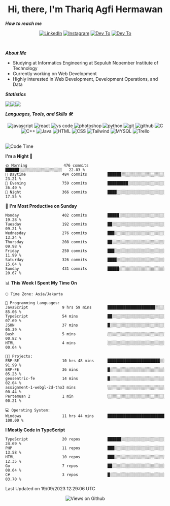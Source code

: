 <div align="center">
  <h1>Hi, there, I'm Thariq Agfi Hermawan</h1>
</div>


***How to reach me***
<p align='center'>
   <a href="https://www.linkedin.com/in/thariqagfihermawan" target="_blank"><img src="https://img.shields.io/badge/LinkedIn-0077B5?style=for-the-badge&logo=linkedin&logoColor=white" alt="LinkedIn"></a>
   <a href="https://www.instagram.com/thoriqagfi" target="_blank"><img src="https://img.shields.io/badge/Instagram-E4405F?style=for-the-badge&logo=instagram&logoColor=white" alt="Instagram"></a>
   <a href="https://medium.com/@thoriq.aghfi60" target="_blank"><img src="https://img.shields.io/badge/Medium-12100E?style=for-the-badge&logo=medium&logoColor=white" alt="Dev To"></a>
   <a href="https://linktr.ee/thoriqagfi" target="_blank"><img src="https://img.shields.io/badge/linktree-1de9b6?style=for-the-badge&logo=linktree&logoColor=white" alt="Dev To"></a>
</p>

<br>

***About Me***
- Studying at Informatics Engineering at Sepuluh Nopember Institute of Technology
- Currently working on Web Development
- Highly interested in Web Development, Development Operations, and Data

***Statistics***

<!-- [![GitHub Streak](http://github-readme-streak-stats.herokuapp.com?user=thoriqagfi&theme=dark)](https://git.io/streak-stats) -->

<div align="center">
  <div style="display: flex;">
    <img src="http://github-readme-streak-stats.herokuapp.com?user=thoriqagfi&theme=chartreuse-dark"/>
    <img src="https://github-readme-stats.vercel.app/api/top-langs/?username=thoriqagfi&layout=compact&&theme=chartreuse-dark&langs_count=8)](https://github.com/thoriqagfi"/>
    <img src="https://github-readme-stats.vercel.app/api?username=thoriqagfi&show_icons=true&theme=chartreuse-dark"/>
  </div>
</div>

<!-- [![Top Langs](https://github-readme-stats.vercel.app/api/top-langs/?username=thoriqagfi&layout=compact&&theme=chartreuse-dark&langs_count=8)](https://github.com/thoriqagfi)
< ![Agfi's GitHub stats](https://github-readme-stats.vercel.app/api?username=thoriqagfi&show_icons=true&theme=chartreuse-dark) -->

***Languages, Tools, and Skills 🛠***

  <div align="center">
    <img src="https://img.shields.io/badge/JavaScript-F7DF1E?style=for-the-badge&logo=javascript&logoColor=black" alt="javascript" />
    <img src="https://img.shields.io/badge/React-61DAFB?style=for-the-badge&logo=react&logoColor=black" alt="react" />
    <img src="https://img.shields.io/badge/vs%20code-007ACC?style=for-the-badge&logo=visual%20studio%20code&logoColor=white" alt="vs code" />
    <img src="https://img.shields.io/badge/adobe%20photoshop-31A8FF?style=for-the-badge&logo=adobe%20photoshop&logoColor=white" alt="photoshop" />
    <img src="https://img.shields.io/badge/python-3776AB?style=for-the-badge&logo=python&logoColor=white" alt="python" />
    <img src="https://img.shields.io/badge/Git-F05032?style=for-the-badge&logo=git&logoColor=white" alt="git" />
    <img src="https://img.shields.io/badge/GitHub-100000?style=for-the-badge&logo=github&logoColor=white" alt="github" />
    <img src="https://img.shields.io/badge/c-%2300599C.svg?style=for-the-badge&logo=c&logoColor=white" alt="C" />
    <img src="https://img.shields.io/badge/c++-%2300599C.svg?style=for-the-badge&logo=c%2B%2B&logoColor=white" alt="C++" />
    <img src="https://img.shields.io/badge/Java-ED8B00?style=for-the-badge&logo=java&logoColor=white" alt="Java"/>
    <img src="https://img.shields.io/badge/HTML5-E34F26?style=for-the-badge&logo=html5&logoColor=white" alt="HTML" />
    <img src="https://img.shields.io/badge/CSS-239120?&style=for-the-badge&logo=css3&logoColor=white" alt ="CSS" />
    <img src="https://img.shields.io/badge/tailwindcss-%2338B2AC.svg?style=for-the-badge&logo=tailwind-css&logoColor=white" alt="Tailwind" />
    <img src="https://img.shields.io/badge/MySQL-00000F?style=for-the-badge&logo=mysql&logoColor=white" alt="MYSQL" />
    <img src="https://img.shields.io/badge/Trello-%23026AA7.svg?style=for-the-badge&logo=Trello&logoColor=white" alt="Trello" />
  </div><br>

<!--START_SECTION:waka-->
![Code Time](http://img.shields.io/badge/Code%20Time-652%20hrs%2037%20mins-blue)

**I'm a Night 🦉** 

```text
🌞 Morning                476 commits         ██████░░░░░░░░░░░░░░░░░░░   22.83 % 
🌆 Daytime                484 commits         ██████░░░░░░░░░░░░░░░░░░░   23.21 % 
🌃 Evening                759 commits         █████████░░░░░░░░░░░░░░░░   36.40 % 
🌙 Night                  366 commits         ████░░░░░░░░░░░░░░░░░░░░░   17.55 % 
```
📅 **I'm Most Productive on Sunday** 

```text
Monday                   402 commits         █████░░░░░░░░░░░░░░░░░░░░   19.28 % 
Tuesday                  192 commits         ██░░░░░░░░░░░░░░░░░░░░░░░   09.21 % 
Wednesday                276 commits         ███░░░░░░░░░░░░░░░░░░░░░░   13.24 % 
Thursday                 208 commits         ██░░░░░░░░░░░░░░░░░░░░░░░   09.98 % 
Friday                   250 commits         ███░░░░░░░░░░░░░░░░░░░░░░   11.99 % 
Saturday                 326 commits         ████░░░░░░░░░░░░░░░░░░░░░   15.64 % 
Sunday                   431 commits         █████░░░░░░░░░░░░░░░░░░░░   20.67 % 
```


📊 **This Week I Spent My Time On** 

```text
🕑︎ Time Zone: Asia/Jakarta

💬 Programming Languages: 
JavaScript               9 hrs 59 mins       █████████████████████░░░░   85.06 % 
TypeScript               54 mins             ██░░░░░░░░░░░░░░░░░░░░░░░   07.69 % 
JSON                     37 mins             █░░░░░░░░░░░░░░░░░░░░░░░░   05.39 % 
Bash                     5 mins              ░░░░░░░░░░░░░░░░░░░░░░░░░   00.82 % 
HTML                     4 mins              ░░░░░░░░░░░░░░░░░░░░░░░░░   00.64 % 

🐱‍💻 Projects: 
ERP-BE                   10 hrs 48 mins      ███████████████████████░░   91.99 % 
ERP-FE                   36 mins             █░░░░░░░░░░░░░░░░░░░░░░░░   05.23 % 
geosentric-fe            14 mins             █░░░░░░░░░░░░░░░░░░░░░░░░   02.04 % 
assignment-1-webgl-2d-tho3 mins              ░░░░░░░░░░░░░░░░░░░░░░░░░   00.44 % 
Pertemuan 2              1 min               ░░░░░░░░░░░░░░░░░░░░░░░░░   00.21 % 

💻 Operating System: 
Windows                  11 hrs 44 mins      █████████████████████████   100.00 % 
```

**I Mostly Code in TypeScript** 

```text
TypeScript               20 repos            ██████░░░░░░░░░░░░░░░░░░░   24.69 % 
PHP                      11 repos            ███░░░░░░░░░░░░░░░░░░░░░░   13.58 % 
HTML                     10 repos            ███░░░░░░░░░░░░░░░░░░░░░░   12.35 % 
Go                       7 repos             ██░░░░░░░░░░░░░░░░░░░░░░░   08.64 % 
C#                       3 repos             █░░░░░░░░░░░░░░░░░░░░░░░░   03.70 % 
```




 Last Updated on 19/09/2023 12:29:06 UTC
<!--END_SECTION:waka-->

<div align="center">
<img src="https://komarev.com/ghpvc/?username=thoriqagfi&color=blue" alt="Views on Github" />
</div>